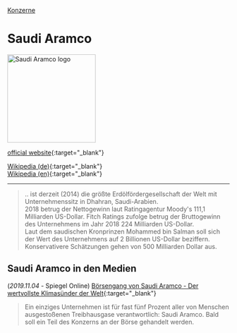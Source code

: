 [Konzerne](../konzerne.html)   

# Saudi Aramco

<img src="https://upload.wikimedia.org/wikipedia/de/f/ff/Saudi_Aramco.svg" height="200" alt="Saudi Aramco logo">   

[official website](http://www.saudiaramco.com){:target="_blank"}   

[Wikipedia (de)](https://de.wikipedia.org/wiki/Saudi_Aramco){:target="_blank"}   
[Wikipedia (en)](https://en.wikipedia.org/wiki/Saudi_Aramco){:target="_blank"}   

---

> .. ist derzeit (2014) die größte Erdölfördergesellschaft der Welt mit Unternehmenssitz in Dhahran, Saudi-Arabien.   
2018 betrug der Nettogewinn laut Ratingagentur Moody's 111,1 Milliarden US-Dollar. Fitch Ratings zufolge betrug der Bruttogewinn des Unternehmens im Jahr 2018 224 Milliarden US-Dollar.   
Laut dem saudischen Kronprinzen Mohammed bin Salman soll sich der Wert des Unternehmens auf 2 Billionen US-Dollar beziffern. Konservativere Schätzungen gehen von 500 Milliarden Dollar aus.

## Saudi Aramco in den Medien

(_2019.11.04_ - Spiegel Online) [Börsengang von Saudi Aramco - Der wertvollste Klimasünder der Welt](https://www.spiegel.de/wissenschaft/mensch/saudi-aramco-der-mega-boersengang-und-das-klima-a-1294759.html){:target="_blank"}   
> Ein einziges Unternehmen ist für fast fünf Prozent aller von Menschen ausgestoßenen Treibhausgase verantwortlich: Saudi Aramco. Bald soll ein Teil des Konzerns an der Börse gehandelt werden.
